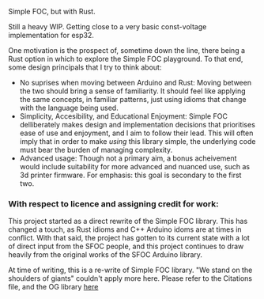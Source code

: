 Simple FOC, but with Rust.

Still a heavy WIP. Getting close to a very basic const-voltage implementation for esp32.

One motivation is the prospect of, sometime down the line, there being a Rust option in which to explore the Simple FOC playground. To that end, some design principals that I try to think about:

- No suprises when moving between Arduino and Rust: Moving between the two should bring a sense of familiarity. It should feel like applying the same concepts, in familiar patterns, just using idioms that change with the language being used.
- Simplicity, Accesibility, and Educational Enjoyment: Simple FOC delliberately makes design and implementation decisions that prioritises ease of use and enjoyment, and I aim to follow their lead. This will often imply that in order to make _using_ this library simple, the underlying code must bear the burden of managing complexity.
- Advanced usage: Though not a primary aim, a bonus acheivement would include suitability for more advanced and nuanced use, such as 3d printer firmware. For emphasis: this goal is secondary to the first two.



### With respect to licence and assigning credit for work: 

This project started as a direct rewrite of the Simple FOC library. This has changed a touch, as Rust idioms and C++ Arduino idoms are at times in conflict. With that said, the project has gotten to its current state with a lot of direct input from the SFOC people, and this project continues to draw heavily from the original works of the SFOC Arduino library.

At time of writing, this is a re-write of Simple FOC library. "We stand on the shoulders of giants" couldn't apply more here. Please refer to the Citations file, and the OG library [here](https://github.com/simplefoc/Arduino-FOC)
